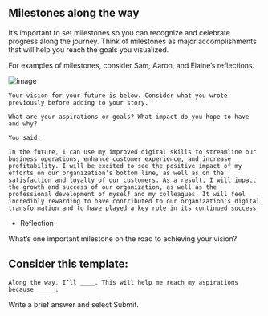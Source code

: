 ## Milestones along the way

It’s important to set milestones so you can recognize and celebrate progress along the journey. Think of milestones as major accomplishments that will help you reach the goals you visualized.

For examples of milestones, consider Sam, Aaron, and Elaine’s reflections.

![image](https://github.com/adeleke123/Mckinsey-Forward-Program/assets/51156057/cfd9db45-4fb9-4af8-a997-702882606e10)


```
Your vision for your future is below. Consider what you wrote previously before adding to your story.

What are your aspirations or goals? What impact do you hope to have and why?

You said:

In the future, I can use my improved digital skills to streamline our business operations, enhance customer experience, and increase profitability. I will be excited to see the positive impact of my efforts on our organization's bottom line, as well as on the satisfaction and loyalty of our customers. As a result, I will impact the growth and success of our organization, as well as the professional development of myself and my colleagues. It will feel incredibly rewarding to have contributed to our organization's digital transformation and to have played a key role in its continued success.

```
* Reflection


What’s one important milestone on the road to achieving your vision?



## Consider this template:

`Along the way, I’ll ____. This will help me reach my aspirations because _____.`


Write a brief answer and select Submit.

